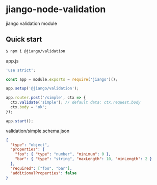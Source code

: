 # jiango-node-validation
jiango validation module

## Quick start

```bash
$ npm i @jiango/validation
```

app.js
```js
'use strict';

const app = module.exports = require('jiango')();

app.setup('@jiango/validation');

app.router.post('/simple', ctx => {
  ctx.validate('simple'); // default data: ctx.request.body
  ctx.body = 'ok';
});

app.start();
```

validation/simple.schema.json
```json
{
  "type": "object",
  "properties": {
    "foo": { "type": "number", "minimum": 0 },
    "bar": { "type": "string", "maxLength": 10, "minLength": 2 }
  },
  "required": ["foo", "bar"],
  "additionalProperties": false
}
```
